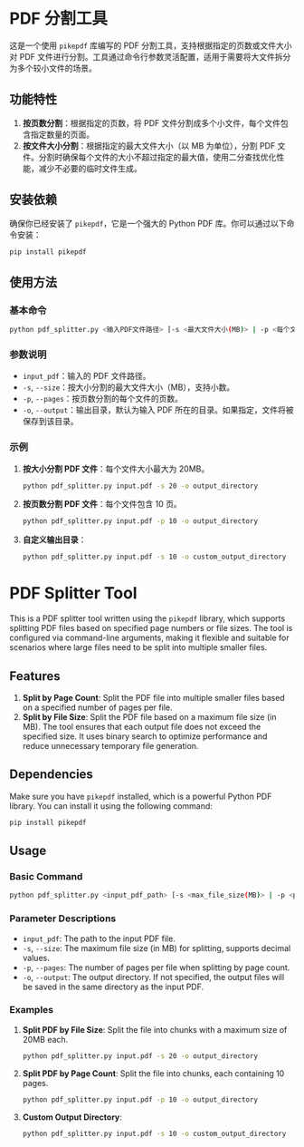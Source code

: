 # PDF 分割工具

这是一个使用 `pikepdf` 库编写的 PDF 分割工具，支持根据指定的页数或文件大小对 PDF 文件进行分割。工具通过命令行参数灵活配置，适用于需要将大文件拆分为多个较小文件的场景。

## 功能特性

1. **按页数分割**：根据指定的页数，将 PDF 文件分割成多个小文件，每个文件包含指定数量的页面。
2. **按文件大小分割**：根据指定的最大文件大小（以 MB 为单位），分割 PDF 文件。分割时确保每个文件的大小不超过指定的最大值，使用二分查找优化性能，减少不必要的临时文件生成。

## 安装依赖

确保你已经安装了 `pikepdf`，它是一个强大的 Python PDF 库。你可以通过以下命令安装：

```bash
pip install pikepdf
```

## 使用方法

### 基本命令

```bash
python pdf_splitter.py <输入PDF文件路径> [-s <最大文件大小(MB)> | -p <每个文件的页数>] [-o <输出目录>]
```

### 参数说明

- `input_pdf`：输入的 PDF 文件路径。
- `-s`, `--size`：按大小分割的最大文件大小（MB），支持小数。
- `-p`, `--pages`：按页数分割的每个文件的页数。
- `-o`, `--output`：输出目录，默认为输入 PDF 所在的目录。如果指定，文件将被保存到该目录。

### 示例

1. **按大小分割 PDF 文件**：每个文件大小最大为 20MB。

    ```bash
    python pdf_splitter.py input.pdf -s 20 -o output_directory
    ```

2. **按页数分割 PDF 文件**：每个文件包含 10 页。

    ```bash
    python pdf_splitter.py input.pdf -p 10 -o output_directory
    ```

3. **自定义输出目录**：

    ```bash
    python pdf_splitter.py input.pdf -s 10 -o custom_output_directory
    ```

# PDF Splitter Tool

This is a PDF splitter tool written using the `pikepdf` library, which supports splitting PDF files based on specified page numbers or file sizes. The tool is configured via command-line arguments, making it flexible and suitable for scenarios where large files need to be split into multiple smaller files.

## Features

1. **Split by Page Count**: Split the PDF file into multiple smaller files based on a specified number of pages per file.
2. **Split by File Size**: Split the PDF file based on a maximum file size (in MB). The tool ensures that each output file does not exceed the specified size. It uses binary search to optimize performance and reduce unnecessary temporary file generation.

## Dependencies

Make sure you have `pikepdf` installed, which is a powerful Python PDF library. You can install it using the following command:

```bash
pip install pikepdf
```

## Usage

### Basic Command

```bash
python pdf_splitter.py <input_pdf_path> [-s <max_file_size(MB)> | -p <pages_per_file>] [-o <output_directory>]
```

### Parameter Descriptions

- `input_pdf`: The path to the input PDF file.
- `-s`, `--size`: The maximum file size (in MB) for splitting, supports decimal values.
- `-p`, `--pages`: The number of pages per file when splitting by page count.
- `-o`, `--output`: The output directory. If not specified, the output files will be saved in the same directory as the input PDF.

### Examples

1. **Split PDF by File Size**: Split the file into chunks with a maximum size of 20MB each.

    ```bash
    python pdf_splitter.py input.pdf -s 20 -o output_directory
    ```

2. **Split PDF by Page Count**: Split the file into chunks, each containing 10 pages.

    ```bash
    python pdf_splitter.py input.pdf -p 10 -o output_directory
    ```

3. **Custom Output Directory**:

    ```bash
    python pdf_splitter.py input.pdf -s 10 -o custom_output_directory
    ```